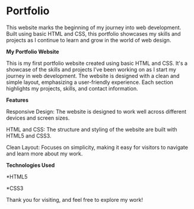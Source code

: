 # Portfolio
This website marks the beginning of my journey into web development. Built using basic HTML and CSS, this portfolio showcases my skills and projects as I continue to learn and grow in the world of web design. 

**My Portfolio Website**

This is my first portfolio website created using basic HTML and CSS. It's a showcase of the skills and projects I’ve been working on as I start my journey in web development. The website is designed with a clean and simple layout, emphasizing a user-friendly experience. Each section highlights my projects, skills, and contact information.

**Features**

Responsive Design: The website is designed to work well across different devices and screen sizes.

HTML and CSS: The structure and styling of the website are built with HTML5 and CSS3.

Clean Layout: Focuses on simplicity, making it easy for visitors to navigate and learn more about my work.

**Technologies Used**

*HTML5

*CSS3

Thank you for visiting, and feel free to explore my work!
